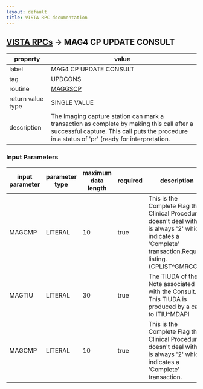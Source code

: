 ```yaml
---
layout: default
title: VISTA RPC documentation
---
```




## [VISTA RPCs](TableOfContent.md) &#8594; MAG4 CP UPDATE CONSULT 

 property | value 
--- | --- 
 label | MAG4 CP UPDATE CONSULT
 tag | UPDCONS
 routine | [MAGGSCP](http://code.osehra.org/dox/Routine_MAGGSCP_source.html)
 return value type | SINGLE VALUE
 description | The Imaging capture station can mark a transaction as complete by making  this call after a successful capture.  This call puts the procedure in  a status of 'pr' (ready for interpretation.

### Input Parameters

| input parameter | parameter type | maximum data length | required | description | 
| --- | --- | --- | --- | --- | 
| MAGCMP | LITERAL | 10 | true | This is the Complete Flag that Clinical Procedures doesn't deal with.  It is always '2' which indicates a 'Complete' transaction.Request listing.  (CPLIST^GMRCCP) | 
| MAGTIU | LITERAL | 30 | true | The TIUDA of the Note associated with the Consult.  This TIUDA is produced by a call to ITIU^MDAPI | 
| MAGCMP | LITERAL | 10 | true | This is the Complete Flag that Clinical Procedures doesn't deal with.It is always '2' which indicates a 'Complete' transaction. | 